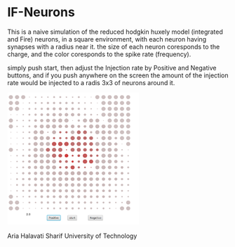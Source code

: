 # IF-Neurons

This is a naive simulation of the reduced hodgkin huxely model (integrated and Fire) neurons, in a square environment, with each neuron having synapses with a radius near it.
the size of each neuron coresponds to the charge, and the color coresponds to the spike rate (frequency).

simply push start, then adjust the Injection rate by Positive and Negative buttons, and if you push anywhere on the screen the amount of the injection rate would be injected to a radis 3x3 of neurons around it.

<img src="./IF_1.png" width="300" height="300" />


Aria Halavati
Sharif University of Technology

